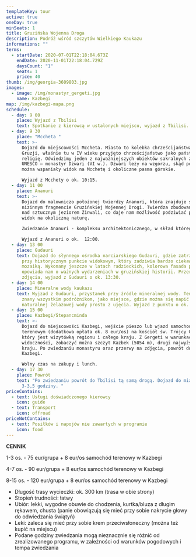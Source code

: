 ```yaml
---
templateKey: tour
active: true
oneDay: true
minSeats: 1
title: Gruzińska Wojenna Droga
description: Podróż wśród szczytów Wielkiego Kaukazu
informations: ""
terms:
  - startDate: 2020-07-01T22:18:04.673Z
    endDate: 2020-11-01T22:18:04.729Z
    daysCount: "1"
    seats: 1
    price: 40
thumb: /img/georgia-3609803.jpg
images:
  - image: /img/monastyr_gergeti.jpg
    name: Kazbegi
map: /img/kazbegi-mapa.png
schedule:
  - day: 9 00
    place: Wyjazd z Tbilisi
    text: Spotkanie z kierowcą w ustalonych miejscu, wyjazd z Tbilisi.
  - day: 9 30
    place: "Mccheta "
    text: >-
      Dojazd do miejscowości Mccheta. Miasto to kolebka chrześcijaństwa w
      Gruzji, właśnie tu w IV wieku przyjęto chrześcijaństwo jako państwową
      religię. Odwiedzimy jeden z najważniejszych obiektów sakralnych z listy
      UNESCO – monastyr Dżwari (VI w.). Dżwari leży na wzgórzu, skąd podziwiać
      można wspaniały widok na Mcchetę i okoliczne pasma górskie. 

      Wyjazd z Mcchety o ok. 10:15. 
  - day: 11 00
    place: Ananuri
    text: >-
      Dojazd do malowniczo położonej twierdzy Ananuri, która znajduje się na
      nizinnym fragmencie Gruzińskiej Wojennej Drogi. Twierdza zbudowana jest
      nad sztucznym jeziorem Żinwali, co daje nam możliwość podziwiać przepiękny
      widok na okoliczną naturę. 

      Zwiedzanie Ananuri - kompleksu architektonicznego, w skład którego wchodzą: główny kościół, mniejszy nieczynny kościół, wieża obronna oraz mur obronny twierdzy, cały kompleks należy do XVII w. 

      Wyjazd z Ananuri o ok.  12:00.
  - day: 13 00
    place: Gudauri
    text: Dojazd do słynnego ośrodka narciarskiego Gudauri, gdzie zatrzymamy się
      przy historycznym punkcie widokowym, który zadziwia bardzo ciekawą
      mozaiką. Wykonany jeszcze w latach radzieckich, kolorowa fasada pomnika
      opowiada nam o ważnych wydarzeniach w gruzińskiej historii. Przerwa na
      zdjęcia, wyjazd z Gudauri o ok. 13:30.
  - day: 14 00
    place: Mineralne wody kaukazu
    text: Wyjzad z Gudauri, przystanek przy źródle mineralnej wody. Ten punkt jest
      znany wszystkim podróżnikom, jako miejsce, gdzie można się napić
      naturalnej żelazowej wody prosto z ujęcia. Wyjazd z punktu o ok. 14:15
  - day: 15 00
    place: Kazbegi/Stepancminda
    text: >-
      Dojazd do miejscowości Kazbegi, wejście pieszo lub wjazd samochodem
      terenowym (dodatkowa opłata ok. 8 eur/os) na kościół św. Trójcy Gergeti,
      który jest wizytówką regionu i całego kraju. Z Gergeti w warunkach dobrej
      widoczności, zobaczyć można szczyt Kazbek (5054 m), drugi najwyższy szczyt
      kraju. Po zwiedzaniu monastyru oraz przerwy na zdjęcia, powrót do centrum
      Kazbegi. 

      Wolny czas na zakupy i lunch. 
  - day: 17 30
    place: Powrót
    text: "Po zwiedzaniu powrót do Tbilisi tą samą drogą. Dojazd do miasta za ok.
      3-3,5 godziny. "
priceContains:
  - text: Usługi doświadczonego kierowcy
    icon: guide
  - text: Transport
    icon: offroad
priceNotContains:
  - text: Posiłków i napojów nie zawartych w programie
    icon: food
---
```

**CENNIK**

1-3 os. - 75 eur/grupa + 8 eur/os samochód terenowy w Kazbegi 

4-7 os. - 90 eur/grupa + 8 eur/os samochód terenowy w Kazbegi

8-15 os. - 120 eur/grupa + 8 eur/os samochód terenowy w Kazbegi

* Długość trasy wycieczki: ok. 300 km (trasa w obie strony) 
* Stopień trudności: łatwy
* Ubiór: lekki, wygodne obuwie do chodzenia, kurtka/bluza z długim rękawem, chusta (panie obowiązują się mieć przy sobie nakrycie głowy do odwiedzania świątyń)
* Leki: zaleca się mieć przy sobie krem przeciwsłoneczny (można też kupić na miejscu)
* Podane godziny zwiedzania mogą nieznacznie się różnić od zrealizowanego programu, w zależności od warunków pogodowych i tempa zwiedzania